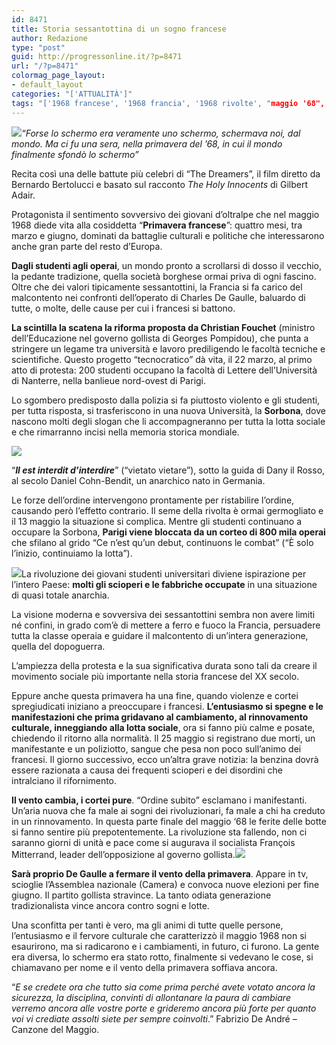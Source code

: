 ```yaml
---
id: 8471
title: Storia sessantottina di un sogno francese
author: Redazione
type: "post"
guid: http://progressonline.it/?p=8471
url: "/?p=8471"
colormag_page_layout:
- default_layout
categories: "['ATTUALITÀ']"
tags: "['1968 francese', '1968 francia', '1968 rivolte', "maggio '68", 'maggio 1968', 'maggio francese', 'primavera francese']"
---
```


*![](https://progressonline.it/wp-content/uploads/2018/05/img_600_maggio-francese-1968-201x300.jpg)“Forse lo schermo era veramente uno schermo, schermava noi, dal mondo. Ma ci fu una sera, nella primavera del ’68, in cui il mondo finalmente sfondò lo schermo”*

Recita così una delle battute più celebri di “The Dreamers”, il film diretto da Bernardo Bertolucci e basato sul racconto *The Holy Innocents* di Gilbert Adair.

Protagonista il sentimento sovversivo dei giovani d’oltralpe che nel maggio 1968 diede vita alla cosiddetta “**Primavera francese**”: quattro mesi, tra marzo e giugno, dominati da battaglie culturali e politiche che interessarono anche gran parte del resto d’Europa.

**Dagli studenti agli operai**, un mondo pronto a scrollarsi di dosso il vecchio, la pedante tradizione, quella società borghese ormai priva di ogni fascino.  
Oltre che dei valori tipicamente sessantottini, la Francia si fa carico del malcontento nei confronti dell’operato di Charles De Gaulle, baluardo di tutte, o molte, delle cause per cui i francesi si battono.

**La scintilla la scatena la riforma proposta da Christian Fouchet** (ministro dell’Educazione nel governo gollista di Georges Pompidou), che punta a stringere un legame tra università e lavoro prediligendo le facoltà tecniche e scientifiche. Questo progetto “tecnocratico” dà vita, il 22 marzo, al primo atto di protesta: 200 studenti occupano la facoltà di Lettere dell’Università di Nanterre, nella banlieue nord-ovest di Parigi.

Lo sgombero predisposto dalla polizia si fa piuttosto violento e gli studenti, per tutta risposta, si trasferiscono in una nuova Università, la **Sorbona**, dove nascono molti degli slogan che li accompagneranno per tutta la lotta sociale e che rimarranno incisi nella memoria storica mondiale.

![](https://progressonline.it/wp-content/uploads/2018/05/vietato2-francese-500x264-300x158.jpg)

“***Il est interdit d’interdire***” (“vietato vietare”), sotto la guida di Dany il Rosso, al secolo Daniel Cohn-Bendit, un anarchico nato in Germania.

Le forze dell’ordine intervengono prontamente per ristabilire l’ordine, causando però l’effetto contrario. Il seme della rivolta è ormai germogliato e il 13 maggio la situazione si complica. Mentre gli studenti continuano a occupare la Sorbona, **Parigi viene bloccata da un corteo di 800 mila operai** che sfilano al grido “Ce n’est qu’un debut, continuons le combat” (“È solo l’inizio, continuiamo la lotta”).  
  
![](https://progressonline.it/wp-content/uploads/2018/05/15680-300x199.jpg)La rivoluzione dei giovani studenti universitari diviene ispirazione per l’intero Paese: **molti gli scioperi e le fabbriche occupate** in una situazione di quasi totale anarchia.

La visione moderna e sovversiva dei sessantottini sembra non avere limiti né confini, in grado com’è di mettere a ferro e fuoco la Francia, persuadere tutta la classe operaia e guidare il malcontento di un’intera generazione, quella del dopoguerra.

L’ampiezza della protesta e la sua significativa durata sono tali da creare il movimento sociale più importante nella storia francese del XX secolo.

Eppure anche questa primavera ha una fine, quando violenze e cortei spregiudicati iniziano a preoccupare i francesi. **L’entusiasmo si spegne e le manifestazioni che prima gridavano al cambiamento, al rinnovamento culturale, inneggiando alla lotta sociale**, ora si fanno più calme e posate, chiedendo il ritorno alla normalità. Il 25 maggio si registrano due morti, un manifestante e un poliziotto, sangue che pesa non poco sull’animo dei francesi. Il giorno successivo, ecco un’altra grave notizia: la benzina dovrà essere razionata a causa dei frequenti scioperi e dei disordini che intralciano il rifornimento.

**Il vento cambia, i cortei pure**. “Ordine subito” esclamano i manifestanti. Un’aria nuova che fa male ai sogni dei rivoluzionari, fa male a chi ha creduto in un rinnovamento. In questa parte finale del maggio ‘68 le ferite delle botte si fanno sentire più prepotentemente. La rivoluzione sta fallendo, non ci saranno giorni di unità e pace come si augurava il socialista François Mitterrand, leader dell’opposizione al governo gollista.![](https://progressonline.it/wp-content/uploads/2018/05/tumblr_mjlyj6da7p1s7usiao1_500-300x203.jpg)

**Sarà proprio De Gaulle a fermare il vento della primavera**. Appare in tv, scioglie l’Assemblea nazionale (Camera) e convoca nuove elezioni per fine giugno. Il partito gollista stravince. La tanto odiata generazione tradizionalista vince ancora contro sogni e lotte.

Una sconfitta per tanti è vero, ma gli animi di tutte quelle persone, l’entusiasmo e il fervore culturale che caratterizzò il maggio 1968 non si esaurirono, ma si radicarono e i cambiamenti, in futuro, ci furono. La gente era diversa, lo schermo era stato rotto, finalmente si vedevano le cose, si chiamavano per nome e il vento della primavera soffiava ancora.

“*E se credete ora che tutto sia come prima perché avete votato ancora la sicurezza, la disciplina, convinti di allontanare la paura di cambiare verremo ancora alle vostre porte e grideremo ancora più forte per quanto voi vi crediate assolti siete per sempre coinvolti*.” Fabrizio De André – Canzone del Maggio.